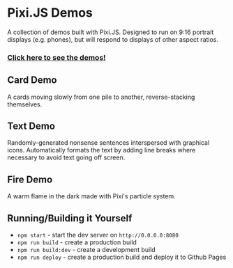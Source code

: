 # Pixi.JS Demos

A collection of demos built with Pixi.JS. Designed to run on 9:16 portrait displays (e.g. phones), but will respond to displays of other aspect ratios.

### [Click here to see the demos!](https://mstop4.github.io/pixijs-test/)

## Card Demo

A cards moving slowly from one pile to another, reverse-stacking themselves.

## Text Demo

Randomly-generated nonsense sentences interspersed with graphical icons. Automatically formats the text by adding line breaks where necessary to avoid text going off screen.

## Fire Demo

A warm flame in the dark made with Pixi's particle system.

## Running/Building it Yourself

- `npm start` - start the dev server on `http://0.0.0.0:8080`
- `npm run build` - create a production build
- `npm run build:dev` - create a development build
- `npm run deploy` - create a production build and deploy it to Github Pages
